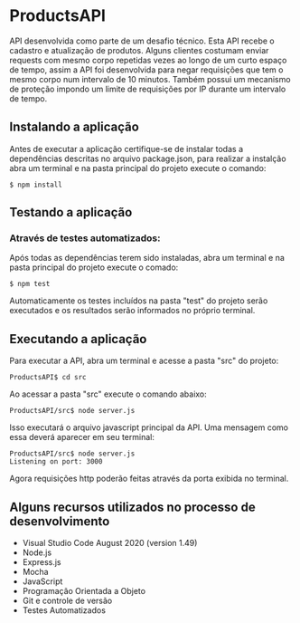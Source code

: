# ProductsAPI

API desenvolvida como parte de um desafio técnico. Esta API recebe o cadastro e atualização de produtos. 
Alguns clientes costumam enviar requests com mesmo corpo repetidas vezes ao longo de um curto espaço de tempo, assim a API foi desenvolvida para negar requisições que tem o mesmo corpo num intervalo de 10 minutos. Também possui um mecanismo de proteção impondo um limite de requisições por IP durante um intervalo de tempo.

## Instalando a aplicação

Antes de executar a aplicação certifique-se de instalar todas a dependências descritas no arquivo package.json, para realizar a instalção abra um terminal e na pasta principal do projeto execute o comando:
```
$ npm install
```
## Testando a aplicação

### Através de testes automatizados:

Após todas as dependências terem sido instaladas, abra um terminal e na pasta principal do projeto execute o comado:
```
$ npm test
```
Automaticamente os testes incluídos na pasta "test" do projeto serão executados e os resultados serão informados no próprio terminal.

## Executando a aplicação

Para executar a API, abra um terminal e acesse a pasta "src" do projeto:
```
ProductsAPI$ cd src
```
Ao acessar a pasta "src" execute o comando abaixo:
```
ProductsAPI/src$ node server.js
```
Isso executará o arquivo javascript principal da API. Uma mensagem como essa deverá aparecer em seu terminal:
```
ProductsAPI/src$ node server.js
Listening on port: 3000
```
Agora requisições http poderão feitas através da porta exibida no terminal.

## Alguns recursos utilizados no processo de desenvolvimento

- Visual Studio Code August 2020 (version 1.49)
- Node.js
- Express.js
- Mocha
- JavaScript
- Programação Orientada a Objeto
- Git e controle de versão
- Testes Automatizados



